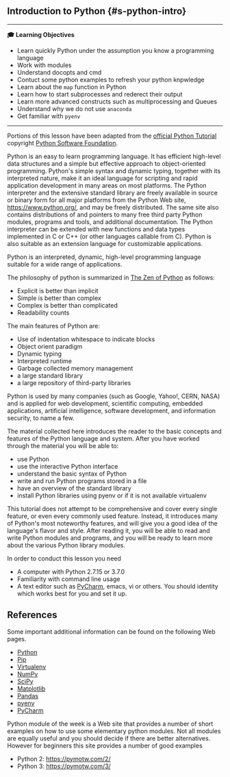 ## Introduction to Python {#s-python-intro}

---

**:mortar_board: Learning Objectives**

* Learn quickly Python under the assumption you know a programming language
* Work with modules
* Understand docopts and cmd
* Contuct some python examples to refresh your python knpwledge
* Learn about the `map` function in Python
* Learn how to start subprocesses and rederect their output
* Learn more advanced constructs such as multiprocessing and Queues
* Understand why we do not use `anaconda`
* Get familiar with `pyenv`

---

Portions of this lesson have been adapted from the [official Python
Tutorial](https://docs.python.org/2/tutorial/) copyright [Python
Software Foundation](http://www.python.org/).

Python is an easy to learn programming language. It has efficient
high-level data structures and a simple but effective approach to
object-oriented programming. Python's simple syntax and dynamic typing,
together with its interpreted nature, make it an ideal language for
scripting and rapid application development in many areas on most
platforms. The Python interpreter and the extensive standard library are
freely available in source or binary form for all major platforms from
the Python Web site, <https://www.python.org/>, and may be freely
distributed. The same site also contains distributions of and pointers
to many free third party Python modules, programs and tools, and
additional documentation. The Python interpreter can be extended with
new functions and data types implemented in C or C++ (or other languages
callable from C). Python is also suitable as an extension language for
customizable applications.

Python is an interpreted, dynamic, high-level programming language
suitable for a wide range of applications.

The philosophy of python is summarized in [The Zen of
Python](https://www.python.org/dev/peps/pep-0020/) as follows:

-   Explicit is better than implicit
-   Simple is better than complex
-   Complex is better than complicated
-   Readability counts

The main features of Python are:

-   Use of indentation whitespace to indicate blocks
-   Object orient paradigm
-   Dynamic typing
-   Interpreted runtime
-   Garbage collected memory management
-   a large standard library
-   a large repository of third-party libraries

Python is used by many companies (such as Google, Yahoo!, CERN, NASA)
and is applied for web development, scientific computing, embedded
applications, artificial intelligence, software development, and
information security, to name a few.

The material collected here introduces the reader to the basic concepts
and features of the Python language and system. After you have worked
through the material you will be able to:

-   use Python
-   use the interactive Python interface
-   understand the basic syntax of Python
-   write and run Python programs stored in a file
-   have an overview of the standard library
-   install Python libraries using pyenv or if it is not available
    virtualenv

This tutorial does not attempt to be comprehensive and cover every
single feature, or even every commonly used feature. Instead, it
introduces many of Python's most noteworthy features, and will give you
a good idea of the language's flavor and style. After reading it, you
will be able to read and write Python modules and programs, and you will
be ready to learn more about the various Python library modules.

In order to conduct this lesson you need

-   A computer with Python 2.7.15 or 3.7.0
-   Familiarity with command line usage
-   A text editor such as [PyCharm](https://www.jetbrains.com/pycharm/),
    emacs, vi or others. You should identity which works best for you
    and set it up.

References
----------

Some important additional information can be found on the following Web
pages.

-   [Python](https://www.python.org/)
-   [Pip](https://pip.pypa.io/en/stable/)
-   [Virtualenv](https://virtualenv.pypa.io/en/stable/)
-   [NumPy](http://www.numpy.org/)
-   [SciPy](https://scipy.org/)
-   [Matplotlib](http://matplotlib.org/)
-   [Pandas](http://pandas.pydata.org/)
-   [pyenv](https://github.com/pyenv/pyenv)
-   [PyCharm](https://github.com/pyenv/pyenv)

Python module of the week is a Web site that provides a number of short
examples on how to use some elementary python modules. Not all modules
are equally useful and you should decide if there are better
alternatives. However for beginners this site provides a number of good
examples

-   Python 2: <https://pymotw.com/2/>
-   Python 3: <https://pymotw.com/3/>
